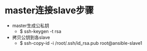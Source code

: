 # master连接slave步骤

- master生成公私钥
	- $ ssh-keygen -t rsa
- 拷贝公钥到各slave
	- $ ssh-copy-id -i /root/.ssh/id_rsa.pub root@ansible-slave1